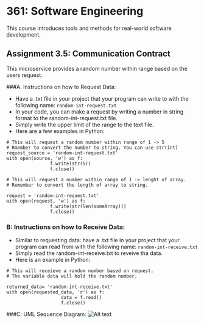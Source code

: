 # 361: Software Engineering

This course introduces tools and methods for real-world software development. 

## Assignment 3.5: Communication Contract
This microservice provides a random number within range based on the users request.

###A. Instructions on how to Request Data:
* Have a .txt file in your project that your program can write to with the following name: 
```random-int-request.txt```
* In your code, you can make a request by writing a number in string format to the random-int-request.txt file.
* Simply write the upper limit of the range to the text file.
* Here are a few examples in Python:
```
# This will request a random number within range of 1 -> 5
# Rmember to convert the number to string. You can use str(int)
request_source = 'random-int-request.txt' 
with open(source, 'w') as f:
                f.write(str(5))
                f.close()
```

```
# This will request a number within range of 1 -> lenght of array.
# Remember to convert the length of array to string. 

request = 'random-int-request.txt' 
with open(request, 'w') as f:
                f.write(str(len(someArray)))
                f.close()
```
### B: Instructions on how to Receive Data:
* Similar to requesting data: have a .txt file in your project that your program can read from with the following name: 
```random-int-receive.txt```
* Simply read the random-int-receive.txt to reveive tha data. 
* Here is an example in Python:
```
# This will receieve a random number based on request.
# The variable data will hold the random number. 

returned_data= 'random-int-receive.txt' 
with open(requested_data, 'r') as f:
                    data = f.read()
                    f.close()
```
###C: UML Sequence Diagram: 
![Alt text](https://github.com/adamheidrick/361_0/blob/main/Sequence%20Diagram.jpeg.jpeg?raw=true "UML Sequence Diagram")
